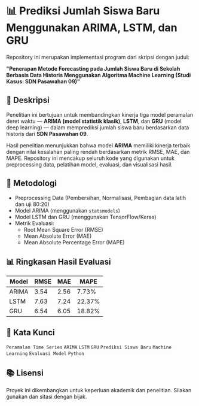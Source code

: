 # 📊 Prediksi Jumlah Siswa Baru Menggunakan ARIMA, LSTM, dan GRU

Repository ini merupakan implementasi program dari skripsi dengan judul:

**"Penerapan Metode Forecasting pada Jumlah Siswa Baru di Sekolah Berbasis Data Historis Menggunakan Algoritma Machine Learning (Studi Kasus: SDN Pasawahan 09)"**

## 📝 Deskripsi

Penelitian ini bertujuan untuk membandingkan kinerja tiga model peramalan deret waktu — **ARIMA (model statistik klasik)**, **LSTM**, dan **GRU** (model deep learning) — dalam memprediksi jumlah siswa baru berdasarkan data historis dari **SDN Pasawahan 09**.

Hasil penelitian menunjukkan bahwa model **ARIMA** memiliki kinerja terbaik dengan nilai kesalahan paling rendah berdasarkan metrik RMSE, MAE, dan MAPE. Repository ini mencakup seluruh kode yang digunakan untuk preprocessing data, pelatihan model, evaluasi, dan visualisasi hasil.

## 🧪 Metodologi

- Preprocessing Data (Pembersihan, Normalisasi, Pembagian data latih dan uji 80:20)
- Model ARIMA (menggunakan `statsmodels`)
- Model LSTM dan GRU (menggunakan TensorFlow/Keras)
- Metrik Evaluasi:
  - Root Mean Square Error (RMSE)
  - Mean Absolute Error (MAE)
  - Mean Absolute Percentage Error (MAPE)


## 📊 Ringkasan Hasil Evaluasi

| Model | RMSE | MAE | MAPE |
|-------|------|-----|------|
| ARIMA | 3.54 | 2.56 | 7.73% |
| LSTM  | 7.63 | 7.24 | 22.37% |
| GRU   | 6.54 | 6.05 | 18.82% |

## 📌 Kata Kunci

`Peramalan Time Series` `ARIMA` `LSTM` `GRU` `Prediksi Siswa Baru` `Machine Learning` `Evaluasi Model` `Python`

## 📚 Lisensi

Proyek ini dikembangkan untuk keperluan akademik dan penelitian. Silakan gunakan dan sitasi dengan bijak.
